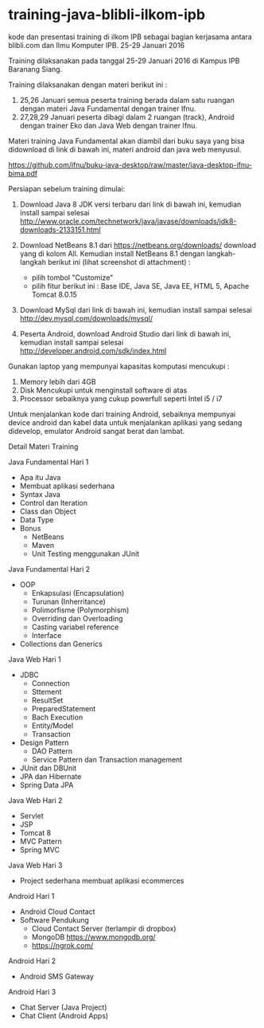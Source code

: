 # training-java-blibli-ilkom-ipb
kode dan presentasi training di ilkom IPB sebagai bagian kerjasama antara blibli.com dan Ilmu Komputer IPB. 25-29 Januari 2016

Training dilaksanakan pada tanggal 25-29 Januari 2016 di Kampus IPB Baranang Siang. 

Training dilaksanakan dengan materi berikut ini :
1. 25,26 Januari semua peserta training berada dalam satu ruangan dengan materi Java Fundamental dengan trainer Ifnu.
2. 27,28,29 Januari peserta dibagi dalam 2 ruangan (track), Android dengan trainer Eko dan Java Web dengan trainer Ifnu.

Materi training Java Fundamental akan diambil dari buku saya yang bisa didownload di link di bawah ini, materi android dan java web menyusul.

https://github.com/ifnu/buku-java-desktop/raw/master/java-desktop-ifnu-bima.pdf

Persiapan sebelum training dimulai:
1. Download Java 8 JDK versi terbaru dari link di bawah ini, kemudian install sampai selesai
http://www.oracle.com/technetwork/java/javase/downloads/jdk8-downloads-2133151.html

2. Download NetBeans 8.1 dari https://netbeans.org/downloads/ download yang di kolom All. Kemudian install NetBeans 8.1 dengan langkah-langkah berikut ini (lihat screenshot di attachment) :
    - pilih tombol "Customize" 
    - pilih fitur berikut ini : Base IDE, Java SE, Java EE, HTML 5, Apache Tomcat 8.0.15

3. Download MySql dari link di bawah ini, kemudian install sampai selesai
http://dev.mysql.com/downloads/mysql/

4. Peserta Android, download Android Studio dari link di bawah ini, kemudian install sampai selesai
http://developer.android.com/sdk/index.html

Gunakan laptop yang mempunyai kapasitas komputasi mencukupi :
1. Memory lebih dari 4GB
2. Disk Mencukupi untuk menginstall software di atas
3. Processor sebaiknya yang cukup powerfull seperti Intel i5 / i7

Untuk menjalankan kode dari training Android, sebaiknya mempunyai device android dan kabel data untuk menjalankan aplikasi yang sedang didevelop, emulator Android sangat berat dan lambat.

Detail Materi Training

Java Fundamental Hari 1
- Apa itu Java
- Membuat aplikasi sederhana
- Syntax Java
- Control dan Iteration
- Class dan Object
- Data Type
- Bonus
	- NetBeans
	- Maven
	- Unit Testing menggunakan JUnit


Java Fundamental Hari 2
- OOP
	- Enkapsulasi (Encapsulation)
	- Turunan (Inherritance)
	- Polimorfisme (Polymorphism)
	- Overriding dan Overloading
	- Casting variabel reference
	- Interface
- Collections dan Generics

Java Web Hari 1
- JDBC
	- Connection
	- Sttement
	- ResultSet
	- PreparedStatement
	- Bach Execution
	- Entity/Model
	- Transaction
- Design Pattern
	- DAO Pattern
	- Service Pattern dan Transaction management
- JUnit dan DBUnit	
- JPA dan Hibernate
- Spring Data JPA	

Java Web Hari 2
- Servlet
- JSP
- Tomcat 8
- MVC Pattern
- Spring MVC

Java Web Hari 3
- Project sederhana membuat aplikasi ecommerces

Android Hari 1
- Android Cloud Contact 
- Software Pendukung
	- Cloud Contact Server (terlampir di dropbox)
	- MongoDB https://www.mongodb.org/
	- https://ngrok.com/

Android Hari 2
- Android SMS Gateway

Android Hari 3 
- Chat Server (Java Project)
- Chat Client (Android Apps)